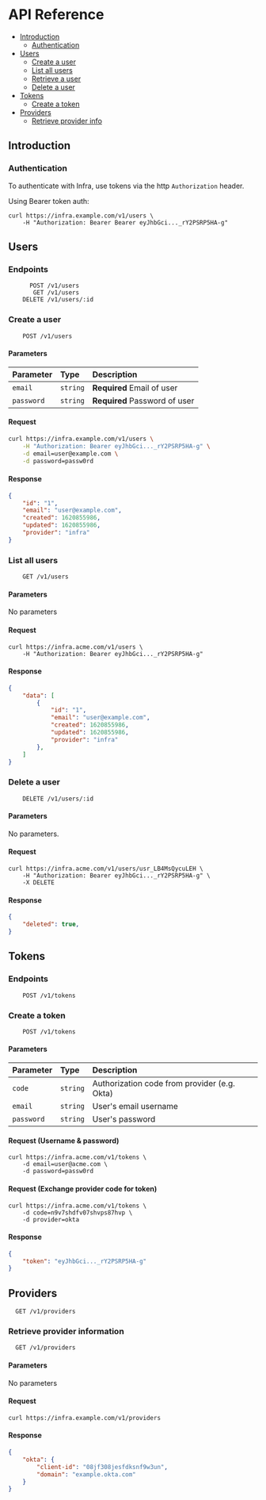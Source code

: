 # API Reference

* [Introduction](#introduction)
    * [Authentication](#authentication)
* [Users](#users)
    * [Create a user](#create-a-user)
    * [List all users](#list-all-users)
    * [Retrieve a user](#retrieve-a-user)
    * [Delete a user](#delete-a-user)
* [Tokens](#tokens)
    * [Create a token](#create-a-token)
* [Providers](#providers)
    * [Retrieve provider info](#retrieve-provider-info)

## Introduction

### Authentication

To authenticate with Infra, use tokens via the http `Authorization` header.

Using Bearer token auth:

```
curl https://infra.example.com/v1/users \
    -H "Authorization: Bearer Bearer eyJhbGci..._rY2PSRP5HA-g"
```

## Users

### Endpoints

```http
      POST /v1/users
       GET /v1/users
    DELETE /v1/users/:id
```

### Create a user

```http
    POST /v1/users
```

#### Parameters

| Parameter    | Type     | Description                             |
| :--------    | :------- | :-------------------------------------- |
| `email`      | `string` | **Required** Email of user              |
| `password`   | `string` | **Required** Password of user           |


#### Request

```bash
curl https://infra.example.com/v1/users \
    -H "Authorization: Bearer eyJhbGci..._rY2PSRP5HA-g" \
    -d email=user@example.com \
    -d password=passw0rd
```

#### Response

```json
{
    "id": "1",
    "email": "user@example.com",
    "created": 1620855986,
    "updated": 1620855986,
    "provider": "infra"
}
```

### List all users

```http
    GET /v1/users
```

#### Parameters

No parameters

#### Request

```
curl https://infra.acme.com/v1/users \
    -H "Authorization: Bearer eyJhbGci..._rY2PSRP5HA-g"
```

#### Response

```json
{
    "data": [
        {
            "id": "1",
            "email": "user@example.com",
            "created": 1620855986,
            "updated": 1620855986,
            "provider": "infra"
        },
    ]
}
```

### Delete a user

```http
    DELETE /v1/users/:id
```

#### Parameters

No parameters.

#### Request

```
curl https://infra.acme.com/v1/users/usr_LB4MsQycuLEH \
    -H "Authorization: Bearer eyJhbGci..._rY2PSRP5HA-g" \
    -X DELETE
```

#### Response

```json
{
    "deleted": true,
}
```

## Tokens

### Endpoints

```http
    POST /v1/tokens
```

### Create a token

```http
    POST /v1/tokens
```

#### Parameters

| Parameter         | Type     | Description                                   |
| :--------         | :------- | :--------------------------------             |
| `code`            | `string` | Authorization code from provider (e.g. Okta)  |
| `email`           | `string` | User's email username                         |
| `password`        | `string` | User's password                               |


#### Request (Username & password)

```
curl https://infra.acme.com/v1/tokens \
    -d email=user@acme.com \
    -d password=passw0rd
```

#### Request (Exchange provider code for token)

```
curl https://infra.acme.com/v1/tokens \
    -d code=n9v7shdfv07shvps87hvp \
    -d provider=okta
```

#### Response

```json
{
    "token": "eyJhbGci..._rY2PSRP5HA-g"
}
```

## Providers

```http
  GET /v1/providers
```

### Retrieve provider information

```http
  GET /v1/providers
```

#### Parameters

No parameters

#### Request

```
curl https://infra.example.com/v1/providers
```

#### Response

```json
{
    "okta": {
        "client-id": "08jf308jesfdksnf9w3un",
        "domain": "example.okta.com"
    }
}
```